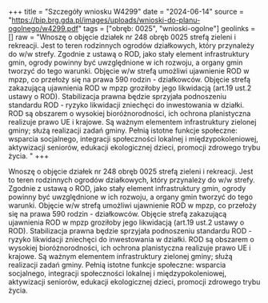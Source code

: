 +++
title = "Szczegóły wniosku W4299"
date = "2024-06-14"
source = "https://bip.brg.gda.pl/images/uploads/wnioski-do-planu-ogolnego/w4299.pdf"
tags = ["obręb: 0025", "wnioski-ogolne"]
geolinks = []
raw = "Wnoszę o objęcie działek nr 248 obręb 0025 strefą zieleni i rekreacji. Jest to teren rodzinnych ogrodów działkowych, który przynależy do w/w strefy. Zgodnie z ustawą o ROD, jako stały element infrastruktury gmin, ogrody powinny być uwzględnione w ich rozwoju, a organy gmin tworzyć do tego warunki. Objęcie w/w strefą umożliwi ujawnienie ROD w mpzp, co przełoży się na prawa 590 rodzin - działkowców. Objęcie strefą zakazującą ujawnienia ROD w mpzp groziłoby jego likwidacją (art.19 ust.2 ustawy o ROD). Stabilizacja prawna będzie sprzyjała podnoszeniu standardu ROD - ryzyko likwidacji zniechęci do inwestowania w działki. ROD są obszarem o wysokiej bioróżnorodności, ich ochrona planistyczna realizuje prawo UE i krajowe. Są ważnym elementem infrastruktury zielonej gminy; służą realizacji zadań gminy. Pełnią istotne funkcje społeczne: wsparcia socjalnego, integracji społeczności lokalnej i międzypokoleniowej, aktywizacji seniorów, edukacji ekologicznej dzieci, promocji zdrowego trybu życia. "
+++

Wnoszę o objęcie działek nr 248 obręb 0025 strefą zieleni i rekreacji. Jest to teren
rodzinnych ogrodów działkowych, który przynależy do w/w strefy. Zgodnie z ustawą o ROD, jako
stały element infrastruktury gmin, ogrody powinny być uwzględnione w ich rozwoju, a organy
gmin tworzyć do tego warunki. Objęcie w/w strefą umożliwi ujawnienie ROD w mpzp, co przełoży
się na prawa 590 rodzin - działkowców. Objęcie strefą zakazującą ujawnienia ROD w mpzp
groziłoby jego likwidacją (art.19 ust.2 ustawy o ROD). Stabilizacja prawna będzie sprzyjała
podnoszeniu standardu ROD - ryzyko likwidacji zniechęci do inwestowania w działki. ROD są
obszarem o wysokiej bioróżnorodności, ich ochrona planistyczna realizuje prawo UE i krajowe.
Są ważnym elementem infrastruktury zielonej gminy; służą realizacji zadań gminy. Pełnią istotne
funkcje społeczne: wsparcia socjalnego, integracji społeczności lokalnej i międzypokoleniowej,
aktywizacji seniorów, edukacji ekologicznej dzieci, promocji zdrowego trybu życia.



